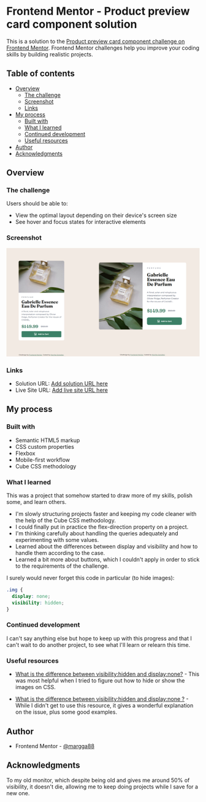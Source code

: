 # Frontend Mentor - Product preview card component solution

This is a solution to the [Product preview card component challenge on Frontend Mentor](https://www.frontendmentor.io/challenges/product-preview-card-component-GO7UmttRfa). Frontend Mentor challenges help you improve your coding skills by building realistic projects. 

## Table of contents

- [Overview](#overview)
  - [The challenge](#the-challenge)
  - [Screenshot](#screenshot)
  - [Links](#links)
- [My process](#my-process)
  - [Built with](#built-with)
  - [What I learned](#what-i-learned)
  - [Continued development](#continued-development)
  - [Useful resources](#useful-resources)
- [Author](#author)
- [Acknowledgments](#acknowledgments)


## Overview

### The challenge

Users should be able to:

- View the optimal layout depending on their device's screen size
- See hover and focus states for interactive elements

### Screenshot

![](./screenshot.png)


### Links

- Solution URL: [Add solution URL here](https://your-solution-url.com)
- Live Site URL: [Add live site URL here](https://your-live-site-url.com)

## My process

### Built with

- Semantic HTML5 markup
- CSS custom properties
- Flexbox
- Mobile-first workflow
- Cube CSS methodology


### What I learned

This was a project that somehow started to draw more of my skills, polish some, and learn others.

- I'm slowly structuring projects faster and keeping my code cleaner with the help of the Cube CSS methodology.
- I could finally put in practice the flex-direction property on a project.
- I'm thinking carefully about handling the queries adequately and experimenting with some values.
- Learned about the differences between display and visibility and how to handle them according to the case.
- Learned a bit more about buttons, which I couldn't apply in order to stick to the requirements of the challenge.

I surely would never forget this code in particular (to hide images):


```css
.img {
  display: none;
  visibility: hidden;
}
```


### Continued development

I can't say anything else but hope to keep up with this progress and that I can't wait to do another project, to see what I'll learn or relearn this time. 

### Useful resources

- [What is the difference between visibility:hidden and display:none?](https://stackoverflow.com/questions/133051/what-is-the-difference-between-visibilityhidden-and-displaynone#133064) - This was most helpful when I tried to figure out how to hide or show the images on CSS.

- [What is the difference between visibility:hidden and display:none ?](https://www.geeksforgeeks.org/css/what-is-the-difference-between-visibilityhidden-and-displaynone/) - While I didn't get to use this resource, it gives a wonderful explanation on the issue, plus some good examples.


## Author

- Frontend Mentor - [@margga88](https://www.frontendmentor.io/profile/margga88)


## Acknowledgments

To my old monitor, which despite being old and gives me around 50% of visibility, it doesn't die, allowing me to keep doing projects while I save for a new one.